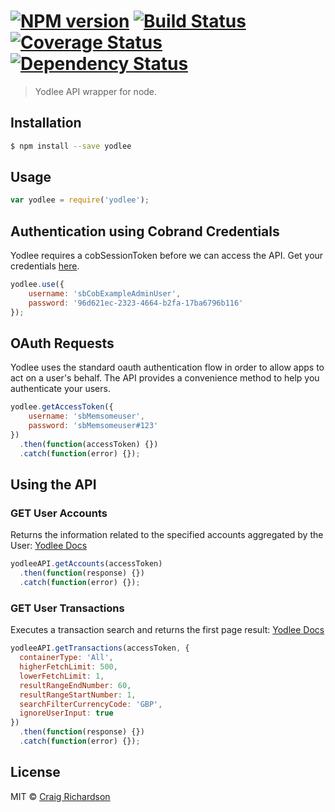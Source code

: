 #  [![NPM version][npm-image]][npm-url] [![Build Status][travis-image]][travis-url] [![Coverage Status][coverage-image]][coverage-url] [![Dependency Status][daviddm-image]][daviddm-url]

> Yodlee API wrapper for node.


## Installation

```sh
$ npm install --save yodlee
```

## Usage

```js
var yodlee = require('yodlee');
```


## Authentication using Cobrand Credentials
Yodlee requires a cobSessionToken before we can access the API. Get your credentials [here](https://devnow.yodlee.com).

```js
yodlee.use({
    username: 'sbCobExampleAdminUser',
    password: '96d621ec-2323-4664-b2fa-17ba6796b116'
});

```

## OAuth Requests
Yodlee uses the standard oauth authentication flow in order to allow apps to act on a user's behalf. The API provides a convenience method to help you authenticate your users. 

```js
yodlee.getAccessToken({
    username: 'sbMemsomeuser',
    password: 'sbMemsomeuser#123'
})
  .then(function(accessToken) {})
  .catch(function(error) {}); 

```

## Using the API
### GET User Accounts
Returns the information related to the specified accounts aggregated by the User: [Yodlee Docs](https://developer.yodlee.com/Aggregation_API/Aggregation_Services_Guide/Aggregation_REST_API_Reference/getSiteAccounts)


```js
yodleeAPI.getAccounts(accessToken)
  .then(function(response) {})
  .catch(function(error) {}); 

```

### GET User Transactions
Executes a transaction search and returns the first page result: [Yodlee Docs](https://developer.yodlee.com/Aggregation_API/Aggregation_Services_Guide/Aggregation_REST_API_Reference/executeUserSearchRequest)

```js
yodleeAPI.getTransactions(accessToken, {
  containerType: 'All',
  higherFetchLimit: 500,
  lowerFetchLimit: 1,
  resultRangeEndNumber: 60,
  resultRangeStartNumber: 1,
  searchFilterCurrencyCode: 'GBP',
  ignoreUserInput: true
})
  .then(function(response) {})
  .catch(function(error) {}); 

```

## License
MIT © [Craig Richardson](https://www.linkedin.com/in/craigalanrichardson)


[npm-image]: https://badge.fury.io/js/yodlee.svg
[npm-url]: https://npmjs.org/package/yodlee
[travis-image]: https://travis-ci.org/craigrich/yodlee.svg?branch=master
[travis-url]: https://travis-ci.org/craigrich/yodlee
[daviddm-image]: https://david-dm.org/craigrich/yodlee.svg?theme=shields.io
[daviddm-url]: https://david-dm.org/craigrich/yodlee
[coverage-image]: https://coveralls.io/repos/craigrich/yodlee/badge.svg?branch=master
[coverage-url]: https://coveralls.io/r/craigrich/yodlee?branch=master
